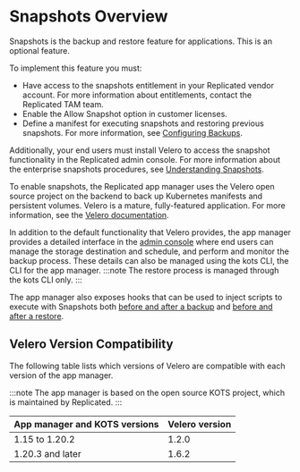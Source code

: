 # Snapshots Overview

Snapshots is the backup and restore feature for applications. This is an optional feature.

To implement this feature you must:

- Have access to the snapshots entitlement in your Replicated vendor account. For more information about entitlements, contact the Replicated TAM team.
- Enable the Allow Snapshot option in customer licenses.
- Define a manifest for executing snapshots and restoring previous snapshots. For more information, see [Configuring Backups](snapshots-configuring-backups).

Additionally, your end users must install Velero to access the snapshot functionality in the Replicated admin console. For more information about the enterprise snapshots procedures, see [Understanding Snapshots](../enterprise/snapshots-understanding).

To enable snapshots, the Replicated app manager uses the Velero open source project on the backend to back up Kubernetes manifests and persistent volumes. Velero is a mature, fully-featured application. For more information, see the [Velero documentation](https://velero.io/docs/).

In addition to the default functionality that Velero provides, the app manager provides a detailed interface in the [admin console](../enterprise/snapshots-scheduling) where end users can manage the storage destination and schedule, and perform and monitor the backup process. These details can also be managed using the kots CLI, the CLI for the app manager.
:::note
The restore process is managed through the kots CLI only.
:::

The app manager also exposes hooks that can be used to inject scripts to execute with Snapshots both [before and after a backup](snapshots-configuring-backups) and [before and after a restore](../enterprise/snapshots-understanding).

## Velero Version Compatibility

The following table lists which versions of Velero are compatible with each version of the app manager.

:::note
The app manager is based on the open source KOTS project, which is maintained by Replicated.
:::

| App manager and KOTS versions | Velero version |
|------|-------------|
| 1.15 to 1.20.2 | 1.2.0 |
| 1.20.3 and later | 1.6.2 |
